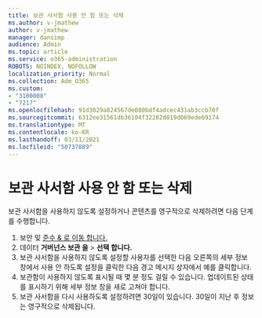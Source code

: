 ```yaml
---
title: 보관 사서함 사용 안 함 또는 삭제
ms.author: v-jmathew
author: v-jmathew
manager: dansimp
audience: Admin
ms.topic: article
ms.service: o365-administration
ROBOTS: NOINDEX, NOFOLLOW
localization_priority: Normal
ms.collection: Adm_O365
ms.custom:
- "3100008"
- "7217"
ms.openlocfilehash: 91d3029a824567de080bdf4adcec431ab3ccb70f
ms.sourcegitcommit: 6312ee31561db36104f32282d019d069ede69174
ms.translationtype: MT
ms.contentlocale: ko-KR
ms.lasthandoff: 03/11/2021
ms.locfileid: "50737889"
---
```

# <a name="disable-or-delete-an-archive-mailbox"></a>보관 사서함 사용 안 함 또는 삭제

보관 사서함을 사용하지 않도록 설정하거나 콘텐츠를 영구적으로 삭제하려면 다음 단계를 수행합니다.

1. 보안 및 [준수 & 로 이동 합니다.]( https://go.microsoft.com/fwlink/p/?linkid=2077143)
2. 데이터 **거버넌스 보관 을**  >  **선택 합니다.**
3. 보관 사서함을 사용하지 않도록 설정할 사용자를 선택한 다음 오른쪽의 세부 정보  창에서  사용 안 하도록 설정을 클릭한 다음 경고 메시지 상자에서 예를 클릭합니다.
4. 보관함이 사용하지 않도록 표시될 때 몇 분 정도 걸릴 수 있습니다. 업데이트된 상태를 표시하기 위해 세부 정보 창을 새로 고쳐야 합니다.
5. 보관 사서함을 다시 사용하도록 설정하려면 30일이 있습니다. 30일이 지난 후 정보는 영구적으로 삭제됩니다.
